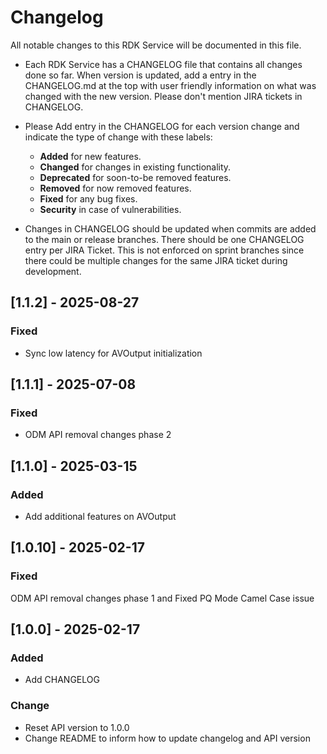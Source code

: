 # Changelog

All notable changes to this RDK Service will be documented in this file.

* Each RDK Service has a CHANGELOG file that contains all changes done so far. When version is updated, add a entry in the CHANGELOG.md at the top with user friendly information on what was changed with the new version. Please don't mention JIRA tickets in CHANGELOG. 

* Please Add entry in the CHANGELOG for each version change and indicate the type of change with these labels:
    * **Added** for new features.
    * **Changed** for changes in existing functionality.
    * **Deprecated** for soon-to-be removed features.
    * **Removed** for now removed features.
    * **Fixed** for any bug fixes.
    * **Security** in case of vulnerabilities.

* Changes in CHANGELOG should be updated when commits are added to the main or release branches. There should be one CHANGELOG entry per JIRA Ticket. This is not enforced on sprint branches since there could be multiple changes for the same JIRA ticket during development. 


## [1.1.2] - 2025-08-27
### Fixed
- Sync low latency for AVOutput initialization

## [1.1.1] - 2025-07-08
### Fixed
- ODM API removal changes phase 2

## [1.1.0] - 2025-03-15
### Added
- Add additional features on AVOutput

## [1.0.10] - 2025-02-17
### Fixed
ODM API removal changes phase 1 and Fixed PQ Mode Camel Case issue

## [1.0.0] - 2025-02-17
### Added
- Add CHANGELOG

### Change
- Reset API version to 1.0.0
- Change README to inform how to update changelog and API version
